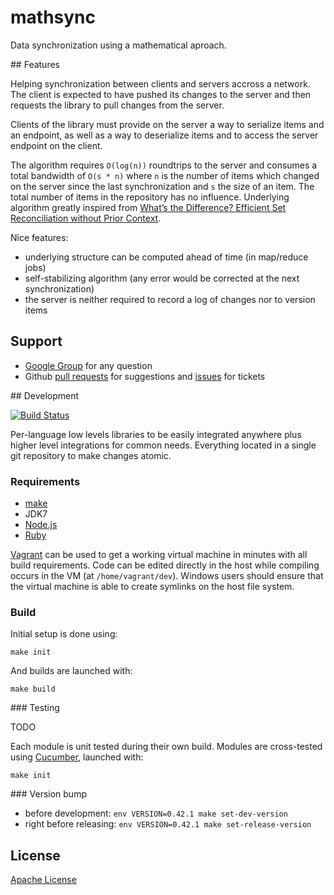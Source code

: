 # mathsync

Data synchronization using a mathematical aproach.

## Features

Helping synchronization between clients and servers accross a network. The client is expected to have pushed its changes to the server and then requests the library to pull changes from the server.

Clients of the library must provide on the server a way to serialize items and an endpoint, as well as a way to deserialize  items and to access the server endpoint on the client.

The algorithm requires `O(log(n))` roundtrips to the server and consumes a total bandwidth of `O(s * n)` where `n` is the number of items which changed on the server since the last synchronization and `s` the size of an item. The total number of items in the repository has no influence. Underlying algorithm greatly inspired from [What’s the Difference? Efficient Set Reconciliation without Prior Context](http://conferences.sigcomm.org/sigcomm/2011/papers/sigcomm/p218.pdf).

Nice features:

* underlying structure can be computed ahead of time (in map/reduce jobs)
* self-stabilizing algorithm (any error would be corrected at the next synchronization)
* the server is neither required to record a log of changes nor to version items

## Support

* [Google Group](https://groups.google.com/forum/#!forum/mathsync) for any question
* Github [pull requests](https://github.com/3musket33rs/mathsync/pulls) for suggestions and [issues](https://github.com/3musket33rs/mathsync/issues) for tickets

## Development

[![Build Status](https://travis-ci.org/3musket33rs/mathsync.png?branch=master)](https://travis-ci.org/3musket33rs/mathsync)

Per-language low levels libraries to be easily integrated anywhere plus higher level integrations for common needs. Everything located in a single git repository to make changes atomic.

### Requirements

* [make](http://www.gnu.org/software/make/)
* JDK7
* [Node.js](http://nodejs.org/)
* [Ruby](https://www.ruby-lang.org/)

[Vagrant](http://www.vagrantup.com/) can be used to get a working virtual machine in minutes with all build requirements. Code can be edited directly in the host while compiling occurs in the VM (at `/home/vagrant/dev`). Windows users should ensure that the virtual machine is able to create symlinks on the host file system.

### Build

Initial setup is done using:

```
make init
```

And builds are launched with:

```
make build
```

### Testing

TODO

Each module is unit tested during their own build. Modules are cross-tested using [Cucumber](http://cukes.info/), launched with:

```
make init
```

### Version bump

* before development: `env VERSION=0.42.1 make set-dev-version`
* right before releasing: `env VERSION=0.42.1 make set-release-version`

## License

[Apache License](http://www.apache.org/licenses/LICENSE-2.0)
